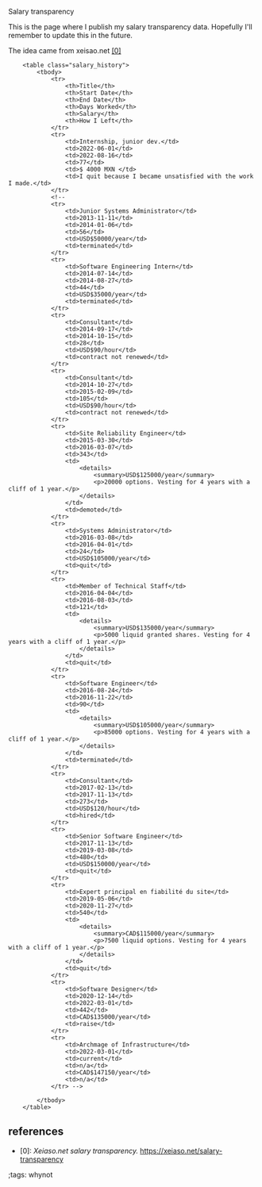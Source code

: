 Salary transparency	
		
This is the page where I publish my salary transparency data.
Hopefully I'll remember to update this in the future.

The idea came from xeisao.net [[0]](#references)
		
		<table class="salary_history">
			<tbody>
				<tr>
					<th>Title</th>
					<th>Start Date</th>
					<th>End Date</th>
					<th>Days Worked</th>
					<th>Salary</th>
					<th>How I Left</th>
				</tr>
				<tr>
					<td>Internship, junior dev.</td>
					<td>2022-06-01</td>
					<td>2022-08-16</td>
					<td>77</td>
					<td>$ 4000 MXN </td>
					<td>I quit because I became unsatisfied with the work I made.</td>
				</tr>
				<!--
				<tr>
					<td>Junior Systems Administrator</td>
					<td>2013-11-11</td>
					<td>2014-01-06</td>
					<td>56</td>
					<td>USD$50000/year</td>
					<td>terminated</td>
				</tr>
				<tr>
					<td>Software Engineering Intern</td>
					<td>2014-07-14</td>
					<td>2014-08-27</td>
					<td>44</td>
					<td>USD$35000/year</td>
					<td>terminated</td>
				</tr>
				<tr>
					<td>Consultant</td>
					<td>2014-09-17</td>
					<td>2014-10-15</td>
					<td>28</td>
					<td>USD$90/hour</td>
					<td>contract not renewed</td>
				</tr>
				<tr>
					<td>Consultant</td>
					<td>2014-10-27</td>
					<td>2015-02-09</td>
					<td>105</td>
					<td>USD$90/hour</td>
					<td>contract not renewed</td>
				</tr>
				<tr>
					<td>Site Reliability Engineer</td>
					<td>2015-03-30</td>
					<td>2016-03-07</td>
					<td>343</td>
					<td>
						<details>
							<summary>USD$125000/year</summary>
							<p>20000 options. Vesting for 4 years with a cliff of 1 year.</p>
						</details>
					</td>
					<td>demoted</td>
				</tr>
				<tr>
					<td>Systems Administrator</td>
					<td>2016-03-08</td>
					<td>2016-04-01</td>
					<td>24</td>
					<td>USD$105000/year</td>
					<td>quit</td>
				</tr>
				<tr>
					<td>Member of Technical Staff</td>
					<td>2016-04-04</td>
					<td>2016-08-03</td>
					<td>121</td>
					<td>
						<details>
							<summary>USD$135000/year</summary>
							<p>5000 liquid granted shares. Vesting for 4 years with a cliff of 1 year.</p>
						</details>
					</td>
					<td>quit</td>
				</tr>
				<tr>
					<td>Software Engineer</td>
					<td>2016-08-24</td>
					<td>2016-11-22</td>
					<td>90</td>
					<td>
						<details>
							<summary>USD$105000/year</summary>
							<p>85000 options. Vesting for 4 years with a cliff of 1 year.</p>
						</details>
					</td>
					<td>terminated</td>
				</tr>
				<tr>
					<td>Consultant</td>
					<td>2017-02-13</td>
					<td>2017-11-13</td>
					<td>273</td>
					<td>USD$120/hour</td>
					<td>hired</td>
				</tr>
				<tr>
					<td>Senior Software Engineer</td>
					<td>2017-11-13</td>
					<td>2019-03-08</td>
					<td>480</td>
					<td>USD$150000/year</td>
					<td>quit</td>
				</tr>
				<tr>
					<td>Expert principal en fiabilité du site</td>
					<td>2019-05-06</td>
					<td>2020-11-27</td>
					<td>540</td>
					<td>
						<details>
							<summary>CAD$115000/year</summary>
							<p>7500 liquid options. Vesting for 4 years with a cliff of 1 year.</p>
						</details>
					</td>
					<td>quit</td>
				</tr>
				<tr>
					<td>Software Designer</td>
					<td>2020-12-14</td>
					<td>2022-03-01</td>
					<td>442</td>
					<td>CAD$135000/year</td>
					<td>raise</td>
				</tr>
				<tr>
					<td>Archmage of Infrastructure</td>
					<td>2022-03-01</td>
					<td>current</td>
					<td>n/a</td>
					<td>CAD$147150/year</td>
					<td>n/a</td>
				</tr> -->

			</tbody>
		</table>
		
## references

- [0]: *Xeiaso.net salary transparency.* <https://xeiaso.net/salary-transparency>
		
;tags: whynot 
